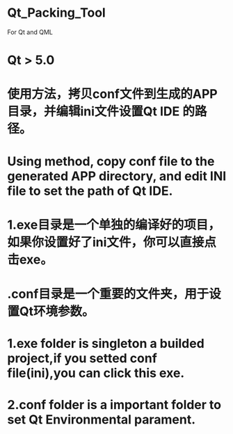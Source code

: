 # Qt_Packing_Tool
For Qt and QML
# Qt > 5.0
# 使用方法，拷贝conf文件到生成的APP目录，并编辑ini文件设置Qt IDE 的路径。
# Using method, copy conf file to the generated APP directory, and edit INI file to set the path of Qt IDE.


# 1.exe目录是一个单独的编译好的项目，如果你设置好了ini文件，你可以直接点击exe。
# .conf目录是一个重要的文件夹，用于设置Qt环境参数。
# 1.exe folder is singleton a builded project,if you setted conf file(ini),you can click this exe.
# 2.conf folder is a important folder to set Qt Environmental parament.
